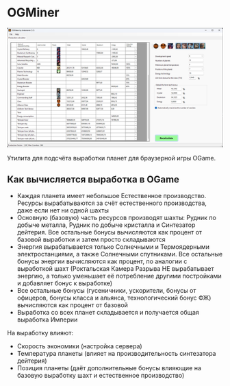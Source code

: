 # OGMiner

![demo](/imgstore/demo.png)

Утилита для подсчёта выработки планет для браузерной игры OGame.

## Как вычисляется выработка в OGame

- Каждая планета имеет небольшое Естественное производство. Ресурсы вырабатываются за счёт естественного производства, даже если нет ни одной шахты
- Основную (базовую) часть ресурсов производят шахты: Рудник по добыче металла, Рудник по добыче кристалла и Синтезатор дейтерия. Все остальные бонусы вычисляются как процент от базовой выработки и затем просто складываются
- Энергия вырабатывается только Солнечными и Термоядерными электростанциями, а также Солнечными спутниками. Все остальные бонусы энергии вычисляются как процент, по аналогии с выработкой шахт (Роктальская Камера Разрыва НЕ вырабатывает энергию, а только уменьшает её потребление другими постройками и добавляет бонус к выработке)
- Все остальные бонусы (гусеничники, ускорители, бонусы от офицеров, бонусы класса и альянса, технологический бонус ФЖ) вычисляются как процент от базовой
- Выработка со всех планет складывается и получается общая выработка Империи

На выработку влияют:
- Скорость экономики (настройка сервера)
- Температура планеты (влияет на производительность синтезатора дейтерия)
- Позиция планеты (даёт дополнительные бонусы влияющие на базовую выработку шахт и естественное производство)